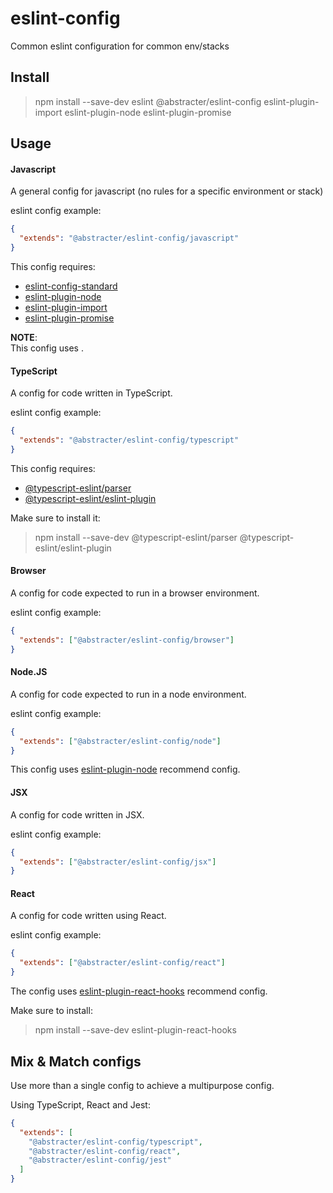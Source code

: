 # eslint-config

Common eslint configuration for common env/stacks

## Install

> npm install --save-dev eslint @abstracter/eslint-config eslint-plugin-import eslint-plugin-node eslint-plugin-promise

## Usage

#### Javascript
A general config for javascript (no rules for a specific environment or stack)

eslint config example:

```json
{
  "extends": "@abstracter/eslint-config/javascript"
}
```

This config requires:
- [eslint-config-standard](https://github.com/standard/eslint-config-standard)
- [eslint-plugin-node](https://github.com/mysticatea/eslint-plugin-node)
- [eslint-plugin-import](https://github.com/import-js/eslint-plugin-import)
- [eslint-plugin-promise](https://github.com/xjamundx/eslint-plugin-promise)


**NOTE**:  
This config uses .  

#### TypeScript
A config for code written in TypeScript.

eslint config example:

```json
{
  "extends": "@abstracter/eslint-config/typescript"
}
```

This config requires:
- [@typescript-eslint/parser](https://github.com/typescript-eslint/typescript-eslint)
- [@typescript-eslint/eslint-plugin](https://github.com/typescript-eslint/typescript-eslint/tree/master/packages/eslint-plugin)

Make sure to install it:
> npm install --save-dev @typescript-eslint/parser @typescript-eslint/eslint-plugin

#### Browser
A config for code expected to run in a browser environment.

eslint config example:

```json
{
  "extends": ["@abstracter/eslint-config/browser"]
}
```

#### Node.JS
A config for code expected to run in a node environment.

eslint config example:

```json
{
  "extends": ["@abstracter/eslint-config/node"]
}
```

This config uses [eslint-plugin-node](https://github.com/mysticatea/eslint-plugin-node) recommend config.

#### JSX
A config for code written in JSX.

eslint config example:

```json
{
  "extends": ["@abstracter/eslint-config/jsx"]
}
```

#### React
A config for code written using React.

eslint config example:

```json
{
  "extends": ["@abstracter/eslint-config/react"]
}
```

The config uses [eslint-plugin-react-hooks](https://github.com/facebook/react/tree/main/packages/eslint-plugin-react-hooks) recommend config.

Make sure to install:
> npm install --save-dev eslint-plugin-react-hooks

## Mix & Match configs

Use more than a single config to achieve a multipurpose config.  

Using TypeScript, React and Jest:

```json
{
  "extends": [
    "@abstracter/eslint-config/typescript",
    "@abstracter/eslint-config/react",
    "@abstracter/eslint-config/jest"
  ]
}
```
